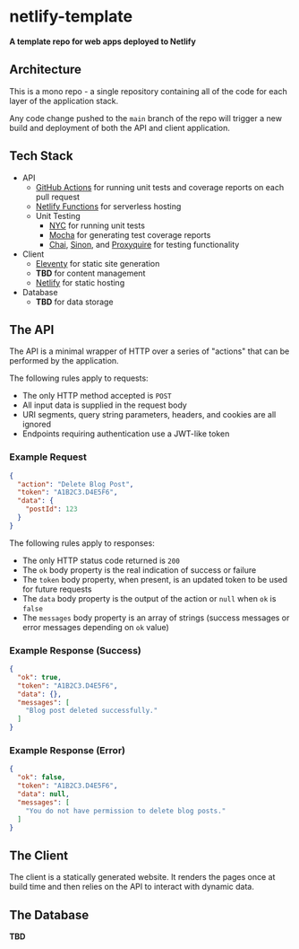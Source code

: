 # netlify-template

**A template repo for web apps deployed to Netlify**

## Architecture

This is a mono repo - a single repository containing all of the code for each layer of the application stack.

Any code change pushed to the `main` branch of the repo will trigger a new build and deployment of both the API and client application.

## Tech Stack

- API
  - [GitHub Actions](https://github.com/features/actions) for running unit tests and coverage reports on each pull request
  - [Netlify Functions](https://www.netlify.com/products/functions) for serverless hosting
  - Unit Testing
    - [NYC]() for running unit tests
    - [Mocha]() for generating test coverage reports
    - [Chai](https://www.npmjs.com/package/chai), [Sinon](https://www.npmjs.com/package/sinon), and [Proxyquire](https://www.npmjs.com/package/proxyquire) for testing functionality
- Client
  - [Eleventy](https://www.11ty.dev) for static site generation
  - **TBD** for content management
  - [Netlify](https://www.netlify.com) for static hosting
- Database
  - **TBD** for data storage

## The API

The API is a minimal wrapper of HTTP over a series of "actions" that can be performed by the application.

The following rules apply to requests:

- The only HTTP method accepted is `POST`
- All input data is supplied in the request body
- URI segments, query string parameters, headers, and cookies are all ignored
- Endpoints requiring authentication use a JWT-like token

### Example Request

```json
{
  "action": "Delete Blog Post",
  "token": "A1B2C3.D4E5F6",
  "data": {
    "postId": 123
  }
}
```

The following rules apply to responses:

- The only HTTP status code returned is `200`
- The `ok` body property is the real indication of success or failure
- The `token` body property, when present, is an updated token to be used for future requests
- The `data` body property is the output of the action or `null` when `ok` is `false`
- The `messages` body property is an array of strings (success messages or error messages depending on `ok` value)

### Example Response (Success)

```json
{
  "ok": true,
  "token": "A1B2C3.D4E5F6",
  "data": {},
  "messages": [
    "Blog post deleted successfully."
  ]
}
```

### Example Response (Error)

```json
{
  "ok": false,
  "token": "A1B2C3.D4E5F6",
  "data": null,
  "messages": [
    "You do not have permission to delete blog posts."
  ]
}
```

## The Client

The client is a statically generated website. It renders the pages once at build time and then relies on the API to interact with dynamic data.

## The Database

**TBD**
